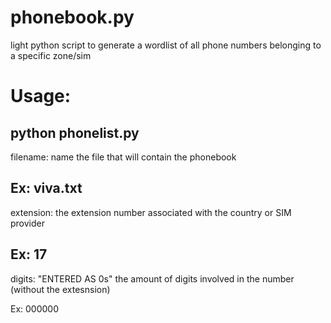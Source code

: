# phonebook.py
light python script to generate a wordlist of all phone numbers belonging to a specific zone/sim

# Usage:

python phonelist.py
------------------------------------------------------
filename: name the file that will contain the phonebook

Ex: viva.txt
---------------------------------------------------------------------------
extension: the extension number associated with the country or SIM provider

Ex: 17
--------------------------------------------------------------------------------------------
digits: "ENTERED AS 0s" the amount of digits involved in the number (without the extesnsion)

Ex: 000000
